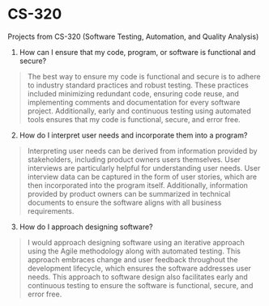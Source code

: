 # CS-320
Projects from CS-320 (Software Testing, Automation, and Quality Analysis)
1. How can I ensure that my code, program, or software is functional and secure?
> The best way to ensure my code is functional and secure is to adhere to industry standard practices and robust testing. These practices included minimizing redundant code, ensuring code reuse, and implementing comments and documentation for every software project. Additionally, early and continuous testing using automated tools ensures that my code is functional, secure, and error free. 
2. How do I interpret user needs and incorporate them into a program?
> Interpreting user needs can be derived from information provided by stakeholders, including product owners users themselves. User interviews are particularly helpful for understanding user needs. User interview data can be captured in the form of user stories, which are then incorporated into the program itself. Additionally, information provided by product owners can be summarized in technical documents to ensure the software aligns with all business requirements. 
3. How do I approach designing software?
> I would approach designing software using an iterative approach using the Agile methodology along with automated testing. This approach embraces change and user feedback throughout the development lifecycle, which ensures the software addresses user needs. This approach to software design also facilitates early and continuous testing to ensure the software is functional, secure, and error free. 
